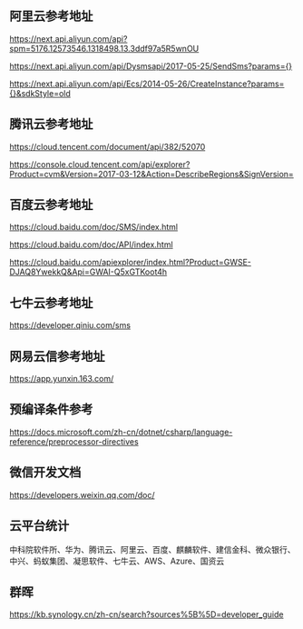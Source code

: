 ﻿## 阿里云参考地址

https://next.api.aliyun.com/api?spm=5176.12573546.1318498.13.3ddf97a5R5wnOU

https://next.api.aliyun.com/api/Dysmsapi/2017-05-25/SendSms?params={}

https://next.api.aliyun.com/api/Ecs/2014-05-26/CreateInstance?params={}&sdkStyle=old


## 腾讯云参考地址

https://cloud.tencent.com/document/api/382/52070

https://console.cloud.tencent.com/api/explorer?Product=cvm&Version=2017-03-12&Action=DescribeRegions&SignVersion=


## 百度云参考地址

https://cloud.baidu.com/doc/SMS/index.html

https://cloud.baidu.com/doc/API/index.html

https://cloud.baidu.com/apiexplorer/index.html?Product=GWSE-DJAQ8YwekkQ&Api=GWAI-Q5xGTKoot4h


## 七牛云参考地址

https://developer.qiniu.com/sms

## 网易云信参考地址

https://app.yunxin.163.com/


## 预编译条件参考

https://docs.microsoft.com/zh-cn/dotnet/csharp/language-reference/preprocessor-directives


## 微信开发文档

https://developers.weixin.qq.com/doc/

## 云平台统计

中科院软件所、华为、腾讯云、阿里云、百度、麒麟软件、建信金科、微众银行、中兴、蚂蚁集团、凝思软件、七牛云、AWS、Azure、国资云

## 群晖

https://kb.synology.cn/zh-cn/search?sources%5B%5D=developer_guide


